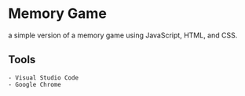 # Memory Game

a simple version of a memory game using JavaScript, HTML, and CSS.

## Tools 
    - Visual Studio Code 
    - Google Chrome 
